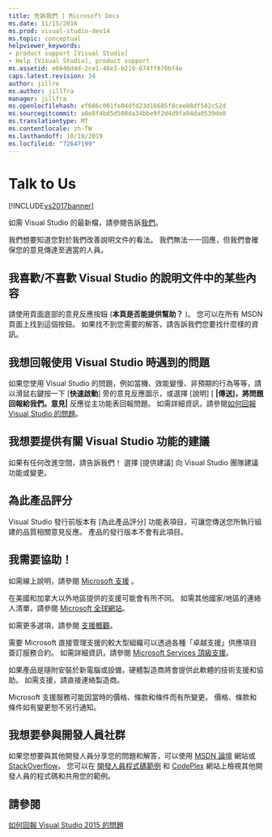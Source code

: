 ```yaml
---
title: 告訴我們 | Microsoft Docs
ms.date: 11/15/2016
ms.prod: visual-studio-dev14
ms.topic: conceptual
helpviewer_keywords:
- product support [Visual Studio]
- Help [Visual Studio], product support
ms.assetid: e0846d4d-2ce1-48e3-b219-674ff070bf4e
caps.latest.revision: 34
author: jillre
ms.author: jillfra
manager: jillfra
ms.openlocfilehash: ef686c001fe04dfd23d16685f8cee88df542c52d
ms.sourcegitcommit: a8e8f4bd5d508da34bbe9f2d4d9fa94da0539de0
ms.translationtype: MT
ms.contentlocale: zh-TW
ms.lasthandoff: 10/19/2019
ms.locfileid: "72647199"
---
```

# <a name="talk-to-us"></a>Talk to Us
[!INCLUDE[vs2017banner](../includes/vs2017banner.md)]

如需 Visual Studio 的最新檔，請參閱告訴[我們](https://docs.microsoft.com/visualstudio/ide/feedback-options)。

我們想要知道您對於我們改善說明文件的看法。 我們無法一一回應，但我們會確保您的意見傳達至適當的人員。

## <a name="i-likedislike-something-in-the-visual-studio-documentation"></a>我喜歡/不喜歡 Visual Studio 的說明文件中的某些內容
 請使用頁面底部的意見反應按鈕 (**本頁是否能提供幫助？** )。 您可以在所有 MSDN 頁面上找到這個按鈕。 如果找不到您需要的解答，請告訴我們您要找什麼樣的資訊。

## <a name="i-would-like-to-report-a-problem-with-visual-studio"></a>我想回報使用 Visual Studio 時遇到的問題
 如果您使用 Visual Studio 的問題，例如當機、效能變慢、非預期的行為等等，請以滑鼠右鍵按一下 [**快速啟動**] 旁的意見反應圖示，或選擇 [說明] [ **&#124;傳送]，將問題回報給我們。意見&#124;** 反應從主功能表回報問題。 如需詳細資訊，請參閱[如何回報 Visual Studio 的問題](../ide/how-to-report-a-problem-with-visual-studio-2015.md)。

## <a name="i-want-to-make-a-suggestion-about-visual-studio-features"></a>我想要提供有關 Visual Studio 功能的建議
 如果有任何改進空間，請告訴我們！ 選擇 [提供建議] 向 Visual Studio 團隊建議功能或變更。

## <a name="rate-this-product"></a>為此產品評分
 Visual Studio 發行前版本有 [為此產品評分] 功能表項目，可讓您傳送您所執行組建的品質相關意見反應。 產品的發行版本不會有此項目。

## <a name="i-need-help"></a>我需要協助！
 如需線上說明，請參閱 [Microsoft 支援](http://go.microsoft.com/fwlink/?LinkID=99019) 。

 在美國和加拿大以外地區提供的支援可能會有所不同。 如需其他國家/地區的連絡人清單，請參閱 [Microsoft 全球網站](http://www.microsoft.com/worldwide/)。

 如需更多選項，請參閱 [支援概觀](http://www.visualstudio.com/support/support-overview-vs)。

 需要 Microsoft 直接管理支援的較大型組織可以透過各種「卓越支援」供應項目簽訂服務合約。 如需詳細資訊，請參閱 [Microsoft Services 頂級支援](http://go.microsoft.com/fwlink/?LinkId=258223)。

 如果產品是隨附安裝於新電腦或設備，硬體製造商將會提供此軟體的技術支援和協助。 如需支援，請直接連絡製造商。

 Microsoft 支援服務可能因當時的價格、條款和條件而有所變更。 價格、條款和條件如有變更恕不另行通知。

## <a name="i-want-to-get-involved-in-the-developer-community"></a>我想要參與開發人員社群
 如果您想要與其他開發人員分享您的問題和解答，可以使用 [MSDN 論壇](http://social.msdn.microsoft.com/Forums/home) 網站或 [StackOverflow](http://stackoverflow.com/)。 您可以在 [開發人員程式碼範例](http://code.msdn.microsoft.com/) 和 [CodePlex](http://www.codeplex.com/) 網站上檢視其他開發人員的程式碼和共用您的範例。

## <a name="see-also"></a>請參閱
 [如何回報 Visual Studio 2015 的問題](../ide/how-to-report-a-problem-with-visual-studio-2015.md)
